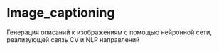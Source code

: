 # Image_captioning
Генерация описаний к изображениям с помощью нейронной сети, реализующей связь CV и NLP направлений
